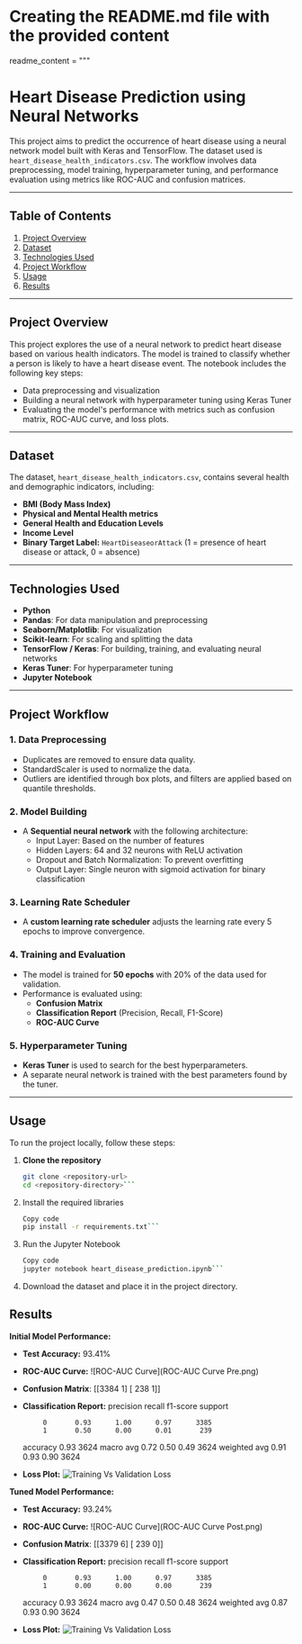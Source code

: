 # Creating the README.md file with the provided content
readme_content = """
# Heart Disease Prediction using Neural Networks

This project aims to predict the occurrence of heart disease using a neural network model built with Keras and TensorFlow. The dataset used is `heart_disease_health_indicators.csv`. The workflow involves data preprocessing, model training, hyperparameter tuning, and performance evaluation using metrics like ROC-AUC and confusion matrices.

---

## Table of Contents
1. [Project Overview](#project-overview)  
2. [Dataset](#dataset)  
3. [Technologies Used](#technologies-used)  
4. [Project Workflow](#project-workflow)  
5. [Usage](#usage)  
6. [Results](#results)  

---

## Project Overview
This project explores the use of a neural network to predict heart disease based on various health indicators. The model is trained to classify whether a person is likely to have a heart disease event. The notebook includes the following key steps:
- Data preprocessing and visualization  
- Building a neural network with hyperparameter tuning using Keras Tuner  
- Evaluating the model's performance with metrics such as confusion matrix, ROC-AUC curve, and loss plots.

---

## Dataset
The dataset, `heart_disease_health_indicators.csv`, contains several health and demographic indicators, including:
- **BMI (Body Mass Index)**  
- **Physical and Mental Health metrics**  
- **General Health and Education Levels**  
- **Income Level**  
- **Binary Target Label:** `HeartDiseaseorAttack` (1 = presence of heart disease or attack, 0 = absence)

---

## Technologies Used
- **Python**  
- **Pandas**: For data manipulation and preprocessing  
- **Seaborn/Matplotlib**: For visualization  
- **Scikit-learn**: For scaling and splitting the data  
- **TensorFlow / Keras**: For building, training, and evaluating neural networks  
- **Keras Tuner**: For hyperparameter tuning  
- **Jupyter Notebook**

---

## Project Workflow

### 1. **Data Preprocessing**
- Duplicates are removed to ensure data quality.
- StandardScaler is used to normalize the data.
- Outliers are identified through box plots, and filters are applied based on quantile thresholds.

### 2. **Model Building**
- A **Sequential neural network** with the following architecture:
  - Input Layer: Based on the number of features
  - Hidden Layers: 64 and 32 neurons with ReLU activation  
  - Dropout and Batch Normalization: To prevent overfitting  
  - Output Layer: Single neuron with sigmoid activation for binary classification

### 3. **Learning Rate Scheduler**
- A **custom learning rate scheduler** adjusts the learning rate every 5 epochs to improve convergence.

### 4. **Training and Evaluation**
- The model is trained for **50 epochs** with 20% of the data used for validation.  
- Performance is evaluated using:
  - **Confusion Matrix**
  - **Classification Report** (Precision, Recall, F1-Score)
  - **ROC-AUC Curve**

### 5. **Hyperparameter Tuning**
- **Keras Tuner** is used to search for the best hyperparameters.
- A separate neural network is trained with the best parameters found by the tuner.

---

## Usage
To run the project locally, follow these steps:

1. **Clone the repository**  
   ```bash
   git clone <repository-url>
   cd <repository-directory>```

2. Install the required libraries

    ```bash
    Copy code
    pip install -r requirements.txt```

3.  Run the Jupyter Notebook

    ```bash
    Copy code
    jupyter notebook heart_disease_prediction.ipynb```

4. Download the dataset and place it in the project directory.

## Results
**Initial Model Performance:**
- **Test Accuracy:** 93.41%
- **ROC-AUC Curve:** 
![ROC-AUC Curve](ROC-AUC Curve Pre.png)

- **Confusion Matrix**:
 [[3384    1]
 [ 238    1]]
- **Classification Report:**
               precision    recall  f1-score   support

           0       0.93      1.00      0.97      3385
           1       0.50      0.00      0.01       239

    accuracy                           0.93      3624
   macro avg       0.72      0.50      0.49      3624
weighted avg       0.91      0.93      0.90      3624
- **Loss Plot:**
![Training Vs Validation Loss](TrainingVsValidationLossPre.png)

**Tuned Model Performance:**
- **Test Accuracy:** 93.24%
- **ROC-AUC Curve:**
![ROC-AUC Curve](ROC-AUC Curve Post.png)

- **Confusion Matrix**:
 [[3379    6]
 [ 239    0]]
- **Classification Report:**
               precision    recall  f1-score   support

           0       0.93      1.00      0.97      3385
           1       0.00      0.00      0.00       239

    accuracy                           0.93      3624
   macro avg       0.47      0.50      0.48      3624
weighted avg       0.87      0.93      0.90      3624
- **Loss Plot:**
![Training Vs Validation Loss](TrainingVsValidationLossPost.png)

